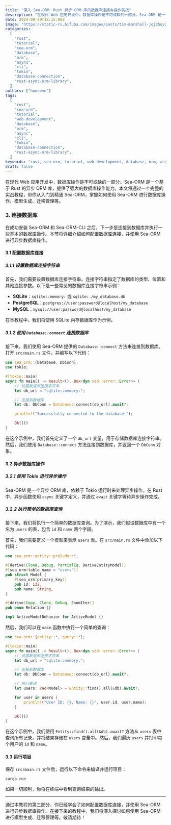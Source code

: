 ```yaml
---
title: "深入 Sea-ORM：Rust 异步 ORM 库的数据库连接与操作实战"
description: "在现代 Web 应用开发中，数据库操作是不可或缺的一部分。Sea-ORM 是一个基于 Rust 的异步 ORM 库，提供了强大的数据库操作能力。本文将通过一个完整的实战教程，带你从入门到精通 Sea-ORM，掌握如何使用 Sea-ORM 进行数据库操作、模型生成、迁移管理等。"
date: 2024-09-29T18:15:00Z
image: "https://static-rs.bifuba.com/images/posts/tim-marshall-jqj2SqvxMVY-unsplash.jpg"
categories:
  [
    "rust",
    "tutorial",
    "sea-orm",
    "database",
    "orm",
    "async",
    "cli",
    "tokio",
    "database-connection",
    "rust-async-orm-library",
  ]
authors: ["houseme"]
tags:
  [
    "rust",
    "sea-orm",
    "tutorial",
    "web-development",
    "database",
    "orm",
    "async",
    "cli",
    "tokio",
    "database-connection",
    "rust-async-orm-library",
  ]
keywords: "rust, sea-orm, tutorial, web development, database, orm, async, cli, tokio, database connection, rust async orm library"
draft: false
---
```


在现代 Web 应用开发中，数据库操作是不可或缺的一部分。Sea-ORM 是一个基于 Rust 的异步 ORM 库，提供了强大的数据库操作能力。本文将通过一个完整的实战教程，带你从入门到精通 Sea-ORM，掌握如何使用 Sea-ORM 进行数据库操作、模型生成、迁移管理等。

### 3. 连接数据库

在成功安装 Sea-ORM 和 Sea-ORM-CLI 之后，下一步是连接到数据库并执行一些基本的数据库操作。本节将详细介绍如何配置数据库连接，并使用 Sea-ORM 进行异步数据库操作。

#### 3.1 配置数据库连接

##### 3.1.1 设置数据库连接字符串

首先，我们需要设置数据库连接字符串。连接字符串指定了数据库的类型、位置和其他连接参数。以下是一些常见的数据库连接字符串示例：

- **SQLite**：`sqlite::memory:` 或 `sqlite:./my_database.db`
- **PostgreSQL**：`postgres://user:password@localhost/my_database`
- **MySQL**：`mysql://user:password@localhost/my_database`

在本教程中，我们将使用 SQLite 内存数据库作为示例。

##### 3.1.2 使用 `Database::connect` 连接数据库

接下来，我们使用 Sea-ORM 提供的 `Database::connect` 方法来连接到数据库。打开 `src/main.rs` 文件，并编写以下代码：

```rust
use sea_orm::{Database, DbConn};
use tokio;

#[tokio::main]
async fn main() -> Result<(), Box<dyn std::error::Error>> {
    // 设置数据库连接字符串
    let db_url = "sqlite::memory:";

    // 连接到数据库
    let db: DbConn = Database::connect(db_url).await?;

    println!("Successfully connected to the database!");

    Ok(())
}
```

在这个示例中，我们首先定义了一个 `db_url` 变量，用于存储数据库连接字符串。然后，我们使用 `Database::connect` 方法连接到数据库，并返回一个 `DbConn` 对象。

#### 3.2 异步数据库操作

##### 3.2.1 使用 Tokio 进行异步操作

Sea-ORM 是一个异步 ORM 库，依赖于 Tokio 运行时来处理异步操作。在 Rust 中，异步函数使用 `async` 关键字定义，并通过 `await` 关键字等待异步操作完成。

##### 3.2.2 执行简单的数据库查询

接下来，我们将执行一个简单的数据库查询。为了演示，我们假设数据库中有一个名为 `users` 的表，包含 `id` 和 `name` 两个字段。

首先，我们需要定义一个模型来表示 `users` 表。在 `src/main.rs` 文件中添加以下代码：

```rust
use sea_orm::entity::prelude::*;

#[derive(Clone, Debug, PartialEq, DeriveEntityModel)]
#[sea_orm(table_name = "users")]
pub struct Model {
    #[sea_orm(primary_key)]
    pub id: i32,
    pub name: String,
}

#[derive(Copy, Clone, Debug, EnumIter)]
pub enum Relation {}

impl ActiveModelBehavior for ActiveModel {}
```

然后，我们可以在 `main` 函数中执行一个简单的查询：

```rust
use sea_orm::{entity::*, query::*};

#[tokio::main]
async fn main() -> Result<(), Box<dyn std::error::Error>> {
    // 设置数据库连接字符串
    let db_url = "sqlite::memory:";

    // 连接到数据库
    let db: DbConn = Database::connect(db_url).await?;

    // 执行查询
    let users: Vec<Model> = Entity::find().all(&db).await?;

    for user in users {
        println!("User ID: {}, Name: {}", user.id, user.name);
    }

    Ok(())
}
```

在这个示例中，我们使用 `Entity::find().all(&db).await?` 方法从 `users` 表中查询所有记录，并将结果存储在 `users` 变量中。然后，我们遍历 `users` 并打印每个用户的 `id` 和 `name`。

#### 3.3 运行项目

保存 `src/main.rs` 文件后，运行以下命令来编译并运行项目：

```bash
cargo run
```

如果一切顺利，你将在终端中看到查询结果的输出。

---

通过本教程的第三部分，你已经学会了如何配置数据库连接，并使用 Sea-ORM 进行异步数据库操作。在接下来的教程中，我们将深入探讨如何使用 Sea-ORM 进行模型生成、迁移管理等。敬请期待！
